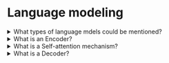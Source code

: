 # Language modeling

<details>
  <summary>What types of language mdels could be mentioned?</summary>

**Large Language Models (LLMs)** - the advanced version of LMs, are trained on larger datasets and use advanced techniques such as deep learning and transformers to analyze complex relationships between words.

**Small language models (SLMs)** - are compact versions of LLMs that require less training data, have simpler architectures, and are quicker to develop. They are suitable for specific tasks and domains, offering focused expertise and devices with limited processing power.

</details>

<details>
  <summary>What is an Encoder?</summary>

The encoder takes an input sequence (prompt), scans it by traversing through multiple internal layers, and identifies relevant blocks. It is then passed to the decoder utilizing a self-attention mechanism.

</details>

<details>
  <summary>What is a Self-attention mechanism?</summary>

The self-attention mechanism helps the system comprehend and process the relationships between words in a sentence or a paragraph. It lives within the “context window”, a dynamic memory for your conversation.

</details>

<details>
  <summary>What is a Decoder?</summary>

Decoder receives relevant blocks from the encoder and generates output using the provided context.

</details>
